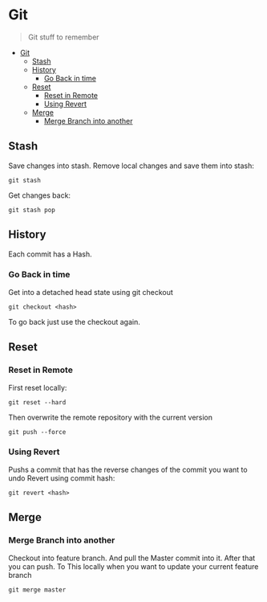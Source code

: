 # Git
> Git stuff to remember

- [Git](#git)
	- [Stash](#stash)
	- [History](#history)
		- [Go Back in time](#go-back-in-time)
	- [Reset](#reset)
		- [Reset in Remote](#reset-in-remote)
		- [Using Revert](#using-revert)
	- [Merge](#merge)
		- [Merge Branch into another](#merge-branch-into-another)
## Stash
Save changes into stash.
Remove local changes and save them into stash:
```
git stash
```
Get changes back:
```
git stash pop
```
## History
Each commit has a Hash. 

### Go Back in time
Get into a detached head state using git checkout
```
git checkout <hash>
```
To go back just use the checkout again.  

## Reset

### Reset in Remote
First reset locally:
```
git reset --hard 
```
Then overwrite the remote repository with the current version
```
git push --force
```

### Using Revert
Pushs a commit that has the reverse changes of the commit you want to undo
Revert using commit hash:
```
git revert <hash>
```
## Merge
### Merge Branch into another
Checkout into feature branch. And pull the Master commit into it.
After that you can push. To This locally when you want to update your current feature branch 
```
git merge master
```
